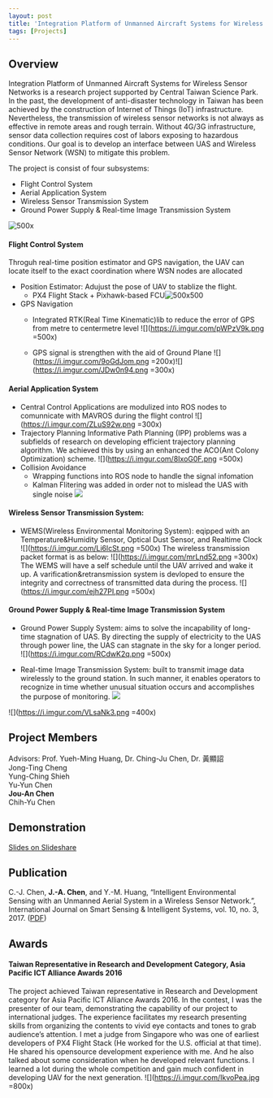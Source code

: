 ```yaml
---
layout: post
title: 'Integration Platform of Unmanned Aircraft Systems for Wireless Sensor Networks'
tags: [Projects]
---
```


## Overview

Integration Platform of Unmanned Aircraft Systems for Wireless Sensor Networks is a research project supported by Central Taiwan Science Park. In the past, the development of anti-disaster technology in Taiwan has been achieved by the construction of Internet of Things (IoT) infrastructure. Nevertheless, the transmission of wireless sensor networks is not always as effective in remote areas and rough terrain. Without 4G/3G infrastructure, sensor data collection requires cost of labors exposing to hazardous conditions. Our goal is to develop an interface between UAS and Wireless Sensor Network (WSN) to mitigate this problem.



The project is consist of four subsystems:
* Flight Control System
* Aerial Application System
* Wireless Sensor Transmission System
* Ground Power Supply & Real-time Image Transmission System

![500x](https://i.imgur.com/42kt469.png)


#### Flight Control System

Throguh real-time position estimator and GPS navigation, the UAV can locate itself to the exact coordination where WSN nodes are allocated
* Position Estimator: Adujust the pose of UAV to stablize the flight.
	* PX4 Flight Stack + Pixhawk-based FCU![500x500](https://i.imgur.com/pdpn7FM.png)
* GPS Navigation
	* Integrated RTK(Real Time Kinematic)lib to reduce the error of GPS from metre to centermetre level
	![](https://i.imgur.com/pWPzV9k.png =500x)

	* GPS signal is strengthen with the aid of Ground Plane 
	![](https://i.imgur.com/9oGdJom.png =200x)![](https://i.imgur.com/JDw0n94.png =300x)



#### Aerial Application System
* Central Control
Applications are modulized into ROS nodes to comunnicate with MAVROS during the flight control
![](https://i.imgur.com/ZLuS92w.png =300x)
* Trajectory Planning
Informative Path Planning (IPP) problems was a subfields of research on developing efficient trajectory planning algorithm. We achieved this by using an enhanced the ACO(Ant Colony Optimization) scheme.
![](https://i.imgur.com/8IxoG0F.png =500x)
* Collision Avoidance
	* Wrapping functions into ROS node to handle the signal infomation
	* Kalman Flitering was added in order not to mislead the UAS with single noise 
	![](https://i.imgur.com/M4Wdrfs.png)

#### Wireless Sensor Transmission System: 
* WEMS(Wireless Environmental Monitoring System): eqipped with an Temperature&Humidity Sensor, Optical Dust Sensor, and Realtime Clock
![](https://i.imgur.com/Li6lcSt.png =500x)
The wireless transmission packet format is as below:
![](https://i.imgur.com/mrLnd52.png =300x)
The WEMS will have a self schedule until the UAV arrived and wake it up. A varification&retransmission system is devloped to ensure the integrity and correctness of transmitted data during the process. 
![](https://i.imgur.com/ejh27PI.png =500x)

#### Ground Power Supply & Real-time Image Transmission System
* Ground Power Supply System: aims to solve the incapability of long-time stagnation of UAS. By directing the supply of electricity to the UAS through power line, the UAS can stagnate in the sky for a longer period. 
![](https://i.imgur.com/RCdwK2q.png =500x)

* Real-time Image Transmission System: built to transmit image data wirelessly to the ground station. In such manner, it enables operators to recognize in time whether unusual situation occurs and accomplishes the purpose of monitoring.
![](https://i.imgur.com/qajuuzR.png)

![](https://i.imgur.com/VLsaNk3.png =400x)

## Project Members
Advisors: Prof. Yueh-Ming Huang, Dr. Ching-Ju Chen, Dr. 黃顯詔<br/>
Jong-Ting Cheng<br/>
Yung-Ching Shieh<br/>
Yu-Yun Chen<br/>
**Jou-An Chen**<br/>
Chih-Yu Chen<br/>


## Demonstration

[Slides on Slideshare](https://www.slideshare.net/CarolChen11/integration-platform-of-unmanned-aircraft-systems-for-wireless-sensor-networks)

## Publication
C.-J. Chen, **J.-A. Chen**, and Y.-M. Huang, “Intelligent Environmental Sensing with an Unmanned Aerial System in a Wireless Sensor Network.”, International Journal on Smart Sensing & Intelligent Systems, vol. 10, no. 3, 2017. ([PDF](http://s2is.org/Issues/v10/n3/papers/paper10.pdf))

## Awards
#### Taiwan Representative in Research and Development Category, Asia Pacific ICT Alliance Awards 2016
The project achieved Taiwan representative in Research and Development category for Asia Pacific ICT Alliance Awards 2016. In the contest, I was the presenter of our team, demonstrating the capability of our project to international judges. The experience facilitates my research presenting skills from organizing the contents to vivid eye contacts and tones to grab audience’s attention. 
I met a judge from Singapore who was one of earliest developers of PX4 Flight Stack (He worked for the U.S. official at that time). He shared his opensource development experience with me. And he also talked about some consideration when he developed relevant functions. I learned a lot during the whole competition and gain much confident in developing UAV for the next generation.
![](https://i.imgur.com/IkvoPea.jpg =800x)
